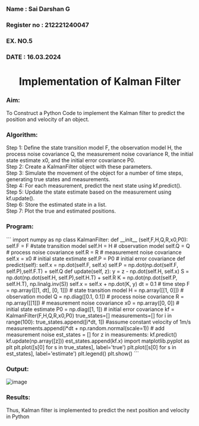 <H3>Name : Sai Darshan G</H3>
<H3>Register no : 212221240047</H3>
<H3>EX. NO.5</H3>
<H3>DATE : 16.03.2024</H3>
<H1 ALIGN =CENTER> Implementation of Kalman Filter</H1>
<H3>Aim:</H3> To Construct a Python Code to implement the Kalman filter to predict the position and velocity of an object.
<H3>Algorithm:</H3>

Step 1: Define the state transition model F, the observation model H, the process noise covariance Q, the measurement noise covariance R, the initial state estimate x0, and the initial error covariance P0.<BR>
Step 2:  Create a KalmanFilter object with these parameters.<BR>
Step 3: Simulate the movement of the object for a number of time steps, generating true states and measurements. <BR>
Step 4: For each measurement, predict the next state using kf.predict().<BR>
Step 5: Update the state estimate based on the measurement using kf.update().<BR>
Step 6: Store the estimated state in a list.<BR>
Step 7: Plot the true and estimated positions.<BR>

<H3>Program:</H3>
```
import numpy as np
class KalmanFilter:
  def __init__ (self,F,H,Q,R,x0,P0):
    self.F = F #state transition model
    self.H = H # observation model
    self.Q = Q # process noise covariance
    self.R = R # measurement noise covariance
    self.x = x0 # initial state extimate
    self.P = P0 # initial error covariance
  def predict(self):
    self.x = np.dot(self.F, self.x)
    self.P = np.dot(np.dot(self.F, self.P),self.F.T) + self.Q
  def update(self, z):
    y = z - np.dot(self.H, self.x)
    S = np.dot(np.dot(self.H, self.P),self.H.T) + self.R
    K = np.dot(np.dot(self.P, self.H.T), np.linalg.inv(S))
    self.x = self.x + np.dot(K, y)
dt = 0.1 # time step
F = np.array([[1, dt], [0, 1]]) # state transition model
H = np.array([[1, 0]]) # observation model
Q = np.diag([0.1, 0.1]) # process noise covariance
R = np.array([[1]]) # measurement noise covariance
x0 = np.array([0, 0]) # initial state estimate
P0 = np.diag([1, 1]) # initial error covariance
kf = KalmanFilter(F,H,Q,R,x0,P0)
true_states=[]
measurements=[]
for i in range(100):
  true_states.append([i*dt, 1]) #assume constant velocity of 1m/s
  measurements.append(i*dt + np.random.normal(scale=1)) # add measurement noise
est_states = []
for z in measurements:
    kf.predict()
    kf.update(np.array([z]))
    est_states.append(kf.x)
import matplotlib.pyplot as plt
plt.plot([s[0] for s in true_states], label='true')
plt.plot([s[0] for s in est_states], label='estimate')
plt.legend()
plt.show()
```

<H3>Output:</H3>

![image](https://github.com/SaiDarshan2003/Ex-5--AAI/assets/94692595/4326e8fd-56d6-4c21-be6e-8ffc7e1c24e8)


<H3>Results:</H3>
Thus, Kalman filter is implemented to predict the next position and velocity in Python



